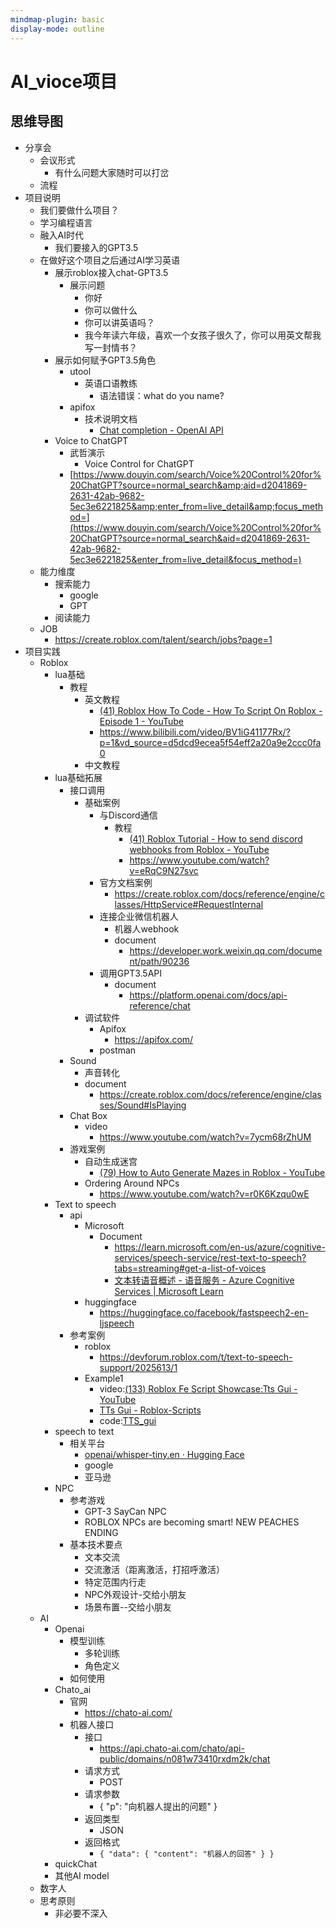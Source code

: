 ```yaml
---
mindmap-plugin: basic
display-mode: outline
---
```

# AI_vioce项目

## 思维导图

- 分享会
  - 会议形式
    - 有什么问题大家随时可以打岔
  - 流程
- 项目说明
  - 我们要做什么项目？
  - 学习编程语言
  - 融入AI时代
    - 我们要接入的GPT3.5
  - 在做好这个项目之后通过AI学习英语
    - 展示roblox接入chat-GPT3.5
      - 展示问题
        - 你好
        - 你可以做什么
        - 你可以讲英语吗？
        - 我今年读六年级，喜欢一个女孩子很久了，你可以用英文帮我写一封情书？
    - 展示如何赋予GPT3.5角色
      - utool
        - 英语口语教练
          - 语法错误：what do you name?
      - apifox
        - 技术说明文档
          - [Chat completion - OpenAI API](https://platform.openai.com/docs/guides/chat)
    - Voice to ChatGPT
      - 武哲演示
        - Voice Control for ChatGPT
      - [https://www.douyin.com/search/Voice%20Control%20for%20ChatGPT?source=normal_search&amp;aid=d2041869-2631-42ab-9682-5ec3e6221825&amp;enter_from=live_detail&amp;focus_method=](https://www.douyin.com/search/Voice%20Control%20for%20ChatGPT?source=normal_search&aid=d2041869-2631-42ab-9682-5ec3e6221825&enter_from=live_detail&focus_method=)
  - 能力维度
    - 搜索能力
      - google
      - GPT
    - 阅读能力
  - JOB
    - https://create.roblox.com/talent/search/jobs?page=1
- 项目实践
  - Roblox
    - lua基础
      - 教程
        - 英文教程
          - [(41) Roblox How To Code - How To Script On Roblox - Episode 1 - YouTube](https://www.youtube.com/watch?v=BfLUt3mfJiY&list=PLsbxI7NIoTth8CE_os8sog72YTMLPhDSf)
          - https://www.bilibili.com/video/BV1iG41177Rx/?p=1&vd_source=d5dcd9ecea5f54eff2a20a9e2ccc0fa0
        - 中文教程
    - lua基础拓展
      - 接口调用
        - 基础案例
          - 与Discord通信
            - 教程
              - [(41) Roblox Tutorial - How to send discord webhooks from Roblox - YouTube](https://www.youtube.com/watch?v=ebVwwYvtSqY)
              - https://www.youtube.com/watch?v=eRqC9N27svc
          - 官方文档案例
            - https://create.roblox.com/docs/reference/engine/classes/HttpService#RequestInternal
          - 连接企业微信机器人
            - 机器人webhook
            - document
              - https://developer.work.weixin.qq.com/document/path/90236
          - 调用GPT3.5API
            - document
              - https://platform.openai.com/docs/api-reference/chat
        - 调试软件
          - Apifox
            - https://apifox.com/
          - postman
      - Sound
        - 声音转化
        - document
          - https://create.roblox.com/docs/reference/engine/classes/Sound#IsPlaying
      - Chat Box
        - video
          - https://www.youtube.com/watch?v=7ycm68rZhUM
      - 游戏案例
        - 自动生成迷宫
          - [(79) How to Auto Generate Mazes in Roblox - YouTube](https://www.youtube.com/watch?v=PQGqUWizOeo)
        - Ordering Around NPCs
          - https://www.youtube.com/watch?v=r0K6Kzqu0wE
    - Text to speech
      - api
        - Microsoft
          - Document
            - https://learn.microsoft.com/en-us/azure/cognitive-services/speech-service/rest-text-to-speech?tabs=streaming#get-a-list-of-voices
            - [文本转语音概述 - 语音服务 - Azure Cognitive Services | Microsoft Learn](https://learn.microsoft.com/zh-cn/azure/cognitive-services/speech-service/text-to-speech)
        - huggingface
          - https://huggingface.co/facebook/fastspeech2-en-ljspeech
      - 参考案例
        - roblox
          - https://devforum.roblox.com/t/text-to-speech-support/2025613/1
        - Example1
          - video:[(133) Roblox Fe Script Showcase:Tts Gui - YouTube](https://www.youtube.com/watch?v=cEsn2uDx0cE)
          - [TTs Gui - Roblox-Scripts](https://roblox-scripts.co/tts-gui)
          - code:[TTS_gui](TTS_gui)
    - speech to text
      - 相关平台
        - [openai/whisper-tiny.en · Hugging Face](https://huggingface.co/openai/whisper-tiny.en)
        - google
        - 亚马逊
    - NPC
      - 参考游戏
        - GPT-3 SayCan NPC
        - ROBLOX NPCs are becoming smart! NEW PEACHES ENDING
      - 基本技术要点
        - 文本交流
        - 交流激活（距离激活，打招呼激活）
        - 特定范围内行走
        - NPC外观设计-交给小朋友
        - 场景布置--交给小朋友
  - AI
    - Openai
      - 模型训练
        - 多轮训练
        - 角色定义
      - 如何使用
    - Chato_ai
      - 官网
        - https://chato-ai.com/
      - 机器人接口
        - 接口
          - https://api.chato-ai.com/chato/api-public/domains/n081w73410rxdm2k/chat
        - 请求方式
          - POST
        - 请求参数
          - { "p": "向机器人提出的问题" }
        - 返回类型
          - JSON
        - 返回格式
          - `{ "data": { "content": "机器人的回答" } }`
    - quickChat
    - 其他AI model
  - 数字人
  - 思考原则
    - 非必要不深入
